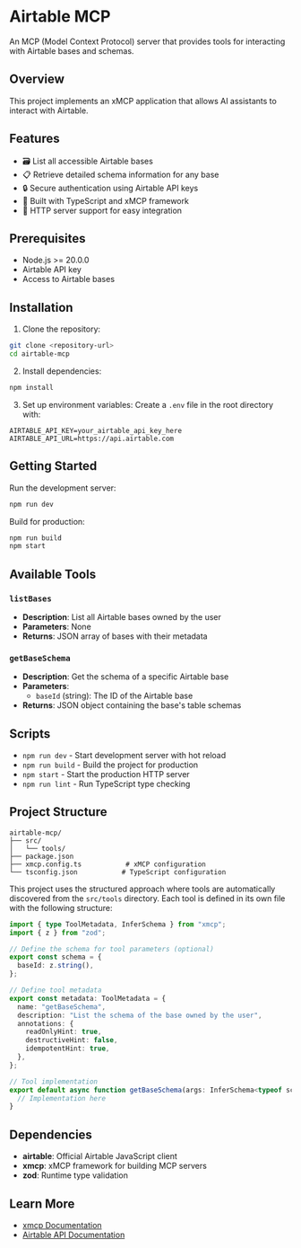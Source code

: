 # Airtable MCP

An MCP (Model Context Protocol) server that provides tools for interacting with Airtable bases and schemas.

## Overview

This project implements an xMCP application that allows AI assistants to interact with Airtable.

## Features

- 🗃️ List all accessible Airtable bases
- 📋 Retrieve detailed schema information for any base
- 🔒 Secure authentication using Airtable API keys
- 🚀 Built with TypeScript and xMCP framework
- 🔧 HTTP server support for easy integration

## Prerequisites

- Node.js >= 20.0.0
- Airtable API key
- Access to Airtable bases

## Installation

1. Clone the repository:

```bash
git clone <repository-url>
cd airtable-mcp
```

2. Install dependencies:

```bash
npm install
```

3. Set up environment variables:
   Create a `.env` file in the root directory with:

```env
AIRTABLE_API_KEY=your_airtable_api_key_here
AIRTABLE_API_URL=https://api.airtable.com
```

## Getting Started

Run the development server:

```bash
npm run dev
```

Build for production:

```bash
npm run build
npm start
```

## Available Tools

### `listBases`

- **Description**: List all Airtable bases owned by the user
- **Parameters**: None
- **Returns**: JSON array of bases with their metadata

### `getBaseSchema`

- **Description**: Get the schema of a specific Airtable base
- **Parameters**:
  - `baseId` (string): The ID of the Airtable base
- **Returns**: JSON object containing the base's table schemas

## Scripts

- `npm run dev` - Start development server with hot reload
- `npm run build` - Build the project for production
- `npm start` - Start the production HTTP server
- `npm run lint` - Run TypeScript type checking

## Project Structure

```
airtable-mcp/
├── src/
│   └── tools/
├── package.json
├── xmcp.config.ts           # xMCP configuration
└── tsconfig.json           # TypeScript configuration
```

This project uses the structured approach where tools are automatically discovered from the `src/tools` directory. Each tool is defined in its own file with the following structure:

```typescript
import { type ToolMetadata, InferSchema } from "xmcp";
import { z } from "zod";

// Define the schema for tool parameters (optional)
export const schema = {
  baseId: z.string(),
};

// Define tool metadata
export const metadata: ToolMetadata = {
  name: "getBaseSchema",
  description: "List the schema of the base owned by the user",
  annotations: {
    readOnlyHint: true,
    destructiveHint: false,
    idempotentHint: true,
  },
};

// Tool implementation
export default async function getBaseSchema(args: InferSchema<typeof schema>) {
  // Implementation here
}
```

## Dependencies

- **airtable**: Official Airtable JavaScript client
- **xmcp**: xMCP framework for building MCP servers
- **zod**: Runtime type validation

## Learn More

- [xmcp Documentation](https://xmcp.dev/docs)
- [Airtable API Documentation](https://airtable.com/developers/web/api/introduction)
